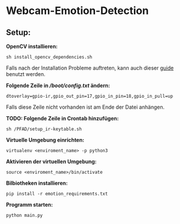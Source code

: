 # Webcam-Emotion-Detection

## Setup:

**OpenCV installieren:**

```
sh install_opencv_dependencies.sh

```

Falls nach der Installation Probleme auftreten, kann auch dieser [guide](https://www.pyimagesearch.com/2019/09/16/install-opencv-4-on-raspberry-pi-4-and-raspbian-buster/) benutzt werden.

**Folgende Zeile in _/boot/config.txt_ ändern:**

```
dtoverlay=gpio-ir,gpio_out_pin=17,gpio_in_pin=18,gpio_in_pull=up
```

Falls diese Zeile nicht vorhanden ist am Ende der Datei anhängen.

**TODO: Folgende Zeile in Crontab hinzufügen:**

```
sh /PFAD/setup_ir-keytable.sh
```

**Virtuelle Umgebung einrichten:**

```
virtualenv <enviroment_name> -p python3
```

**Aktivieren der virtuellen Umgebung:**

```
source <enviroment_name>/bin/activate
```

**Bilbiotheken installieren:**

```
pip install -r emotion_requirements.txt
```

**Programm starten:**

```
python main.py
```

